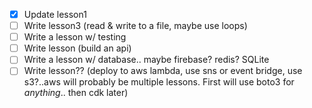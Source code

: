 - [x] Update lesson1
- [ ] Write lesson3 (read & write to a file, maybe use loops)
- [ ] Write a lesson w/ testing
- [ ] Write lesson (build an api)
- [ ] Write a lesson w/ database.. maybe firebase? redis? SQLite
- [ ] Write lesson?? (deploy to aws lambda, use sns or event bridge, use s3?..aws will probably be multiple lessons. First will use boto3 for *anything*.. then cdk later)